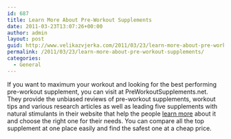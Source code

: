 ```yaml
---
id: 687
title: Learn More About Pre-Workout Supplements
date: 2011-03-23T13:07:26+00:00
author: admin
layout: post
guid: http://www.velikazvjerka.com/2011/03/23/learn-more-about-pre-workout-supplements/
permalink: /2011/03/23/learn-more-about-pre-workout-supplements/
categories:
  - General
---
```

If you want to maximum your workout and looking for the best performing pre-workout supplement, you can visit at PreWorkoutSupplements.net. They provide the unbiased reviews of pre-workout supplements, workout tips and various research articles as well as leading five supplements with natural stimulants in their website that help the people [learn more](http://www.preworkoutsupplements.net/) about it and choose the right one for their needs. You can compare all the top supplement at one place easily and find the safest one at a cheap price.